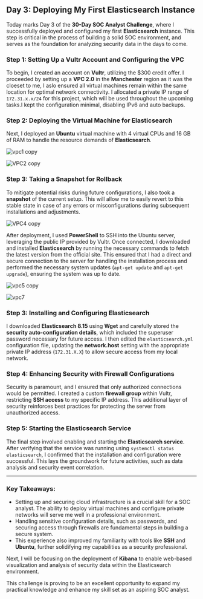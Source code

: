 



## Day 3: Deploying My First Elasticsearch Instance

Today marks Day 3 of the **30-Day SOC Analyst Challenge**, where I successfully deployed and configured my first **Elasticsearch** instance. This step is critical in the process of building a solid SOC environment, and serves as the foundation for analyzing security data in the days to come.

### Step 1: Setting Up a Vultr Account and Configuring the VPC

To begin, I created an account on **Vultr**, utilizing the $300 credit offer. I proceeded by setting up a **VPC 2.0** in the **Manchester** region as it was the cloeset to me, I aslo ensured all virtual machines remain within the same location for optimal network connectivity. I allocated a private IP range of `172.31.x.x/24` for this project, which will be used throughout the upcoming tasks.I kept the configuration minimal, disabling IPv6 and auto backups.

### Step 2: Deploying the Virtual Machine for Elasticsearch

Next, I deployed an **Ubuntu** virtual machine with 4 virtual CPUs and 16 GB of RAM to handle the resource demands of **Elasticsearch**.

![vpc1 copy](https://github.com/user-attachments/assets/d2c1446a-273d-4309-9af7-b0ef75f1478c)

![VPC2 copy](https://github.com/user-attachments/assets/57d642ad-5d6f-46cb-99a0-9f1a75008ef8)


### Step 3: Taking a Snapshot for Rollback

To mitigate potential risks during future configurations, I also took a **snapshot** of the current setup. This will allow me to easily revert to this stable state in case of any errors or misconfigurations during subsequent installations and adjustments.

![VPC4 copy](https://github.com/user-attachments/assets/7f49e60f-6168-4c8e-9a05-0711e52a3a09)


 After deployment, I used **PowerShell** to SSH into the Ubuntu server, leveraging the public IP provided by Vultr. Once connected, I downloaded and installed **Elasticsearch** by running the necessary commands to fetch the latest version from the official site. This ensured that I had a direct and secure connection to the server for handling the installation process and performed the necessary system updates (`apt-get update` and `apt-get upgrade`), ensuring the system was up to date.

![vpc5  copy](https://github.com/user-attachments/assets/c8aa47c8-2a85-4da6-9c48-63aab131f05c)


![vpc7](https://github.com/user-attachments/assets/79275ced-3b25-4834-96c3-d669da1df0c6)





### Step 3: Installing and Configuring Elasticsearch

I downloaded **Elasticsearch 8.15** using **Wget** and carefully stored the **security auto-configuration details**, which included the superuser password necessary for future access. I then edited the `elasticsearch.yml` configuration file, updating the **network.host** setting with the appropriate private IP address (`172.31.X.X`) to allow secure access from my local network.

### Step 4: Enhancing Security with Firewall Configurations

Security is paramount, and I ensured that only authorized connections would be permitted. I created a custom **firewall group** within Vultr, restricting **SSH access** to my specific IP address. This additional layer of security reinforces best practices for protecting the server from unauthorized access.

### Step 5: Starting the Elasticsearch Service

The final step involved enabling and starting the **Elasticsearch service**. After verifying that the service was running using `systemctl status elasticsearch`, I confirmed that the installation and configuration were successful. This lays the groundwork for future activities, such as data analysis and security event correlation.

---

### Key Takeaways:

- Setting up and securing cloud infrastructure is a crucial skill for a SOC analyst. The ability to deploy virtual machines and configure private networks will serve me well in a professional environment.
- Handling sensitive configuration details, such as passwords, and securing access through firewalls are fundamental steps in building a secure system.
- This experience also improved my familiarity with tools like **SSH** and **Ubuntu**, further solidifying my capabilities as a security professional.

Next, I will be focusing on the deployment of **Kibana** to enable web-based visualization and analysis of security data within the Elasticsearch environment.

This challenge is proving to be an excellent opportunity to expand my practical knowledge and enhance my skill set as an aspiring SOC analyst.



